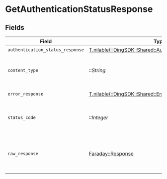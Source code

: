 # GetAuthenticationStatusResponse


## Fields

| Field                                                                                                             | Type                                                                                                              | Required                                                                                                          | Description                                                                                                       |
| ----------------------------------------------------------------------------------------------------------------- | ----------------------------------------------------------------------------------------------------------------- | ----------------------------------------------------------------------------------------------------------------- | ----------------------------------------------------------------------------------------------------------------- |
| `authentication_status_response`                                                                                  | [T.nilable(::DingSDK::Shared::AuthenticationStatusResponse)](../../models/shared/authenticationstatusresponse.md) | :heavy_minus_sign:                                                                                                | OK                                                                                                                |
| `content_type`                                                                                                    | *::String*                                                                                                        | :heavy_check_mark:                                                                                                | HTTP response content type for this operation                                                                     |
| `error_response`                                                                                                  | [T.nilable(::DingSDK::Shared::ErrorResponse)](../../models/shared/errorresponse.md)                               | :heavy_minus_sign:                                                                                                | Bad Request                                                                                                       |
| `status_code`                                                                                                     | *::Integer*                                                                                                       | :heavy_check_mark:                                                                                                | HTTP response status code for this operation                                                                      |
| `raw_response`                                                                                                    | [Faraday::Response](https://www.rubydoc.info/gems/faraday/Faraday/Response)                                       | :heavy_check_mark:                                                                                                | Raw HTTP response; suitable for custom response parsing                                                           |